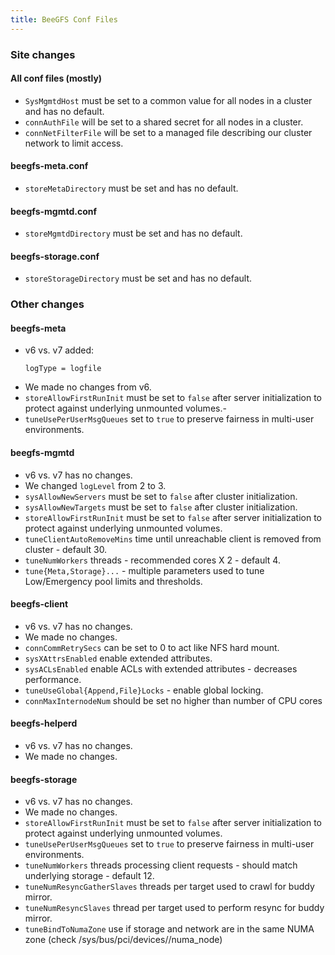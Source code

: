 ```yaml
---
title: BeeGFS Conf Files
---
```


### Site changes

#### All conf files (mostly)
- `SysMgmtdHost` must be set to a common value for all nodes in a cluster and has no default.
- `connAuthFile` will be set to a shared secret for all nodes in a cluster.
- `connNetFilterFile` will be set to a managed file describing our cluster network to limit access.

#### beegfs-meta.conf
- `storeMetaDirectory` must be set and has no default.

#### beegfs-mgmtd.conf
- `storeMgmtdDirectory` must be set and has no default.

#### beegfs-storage.conf
- `storeStorageDirectory` must be set and has no default.

### Other changes

#### beegfs-meta
- v6 vs. v7 added:
    ```
    logType = logfile
    ```
- We made no changes from v6.
- `storeAllowFirstRunInit` must be set to `false` after server initialization to protect against underlying unmounted volumes.- 
- `tuneUsePerUserMsgQueues` set to `true` to preserve fairness in multi-user environments.

#### beegfs-mgmtd
- v6 vs. v7 has no changes.
- We changed `logLevel` from 2 to 3.
- `sysAllowNewServers` must be set to `false` after cluster initialization.
- `sysAllowNewTargets` must be set to `false` after cluster initialization.
- `storeAllowFirstRunInit` must be set to `false` after server initialization to protect against underlying unmounted volumes.
- `tuneClientAutoRemoveMins` time until unreachable client is removed from cluster - default 30.
- `tuneNumWorkers` threads - recommended cores X 2 - default 4.
- `tune{Meta,Storage}...` - multiple parameters used to tune Low/Emergency pool limits and thresholds.

#### beegfs-client
- v6 vs. v7 has no changes.
- We made no changes.
- `connCommRetrySecs` can be set to 0 to act like NFS hard mount.
- `sysXAttrsEnabled` enable extended attributes.
- `sysACLsEnabled` enable ACLs with extended attributes - decreases performance.
- `tuneUseGlobal{Append,File}Locks` - enable global locking.
- `connMaxInternodeNum` should be set no higher than number of CPU cores

#### beegfs-helperd
- v6 vs. v7 has no changes.
- We made no changes.

#### beegfs-storage
- v6 vs. v7 has no changes.
- We made no changes.
- `storeAllowFirstRunInit` must be set to `false` after server initialization to protect against underlying unmounted volumes.
- `tuneUsePerUserMsgQueues` set to `true` to preserve fairness in multi-user environments.
- `tuneNumWorkers` threads processing client requests - should match underlying storage - default 12.
- `tuneNumResyncGatherSlaves` threads per target used to crawl for buddy mirror.
- `tuneNumResyncSlaves` thread per target used to perform resync for buddy mirror.
- `tuneBindToNumaZone` use if storage and network are in the same NUMA zone (check /sys/bus/pci/devices/<device>/numa_node)
